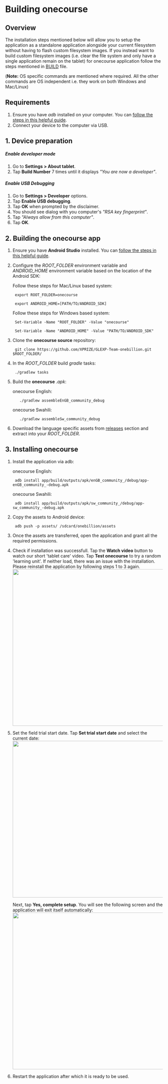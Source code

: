 # Building onecourse

## Overview
The installation steps mentioned below will allow you to setup the application as a standalone application alongside your current filesystem without having to flash custom filesystem images. If you instead want to build custom filesystem images (i.e. clear the file system and only have a single application remain on the tablet) for onecourse application follow the steps mentioned in [BUILD](https://github.com/XPRIZE/GLEXP-Team-onebillion/blob/master/BUILD.md) file.

(**Note:** OS specific commands are mentioned where required. All the other commands are OS independent i.e. they work on both Windows and Mac/Linux)

## Requirements
1. Ensure you have _adb_ installed on your computer. You can [follow the steps in this helpful guide](https://www.androidpit.com/how-to-install-adb-and-fastboot).
2. Connect your device to the computer via USB.

## 1. Device preparation

##### Enable developer mode
1. Go to **Settings > About tablet**.
2. Tap **Build Number** 7 times until it displays _"You are now a developer"_.

##### Enable USB Debugging
1. Go to **Settings > Developer** options.
2. Tap **Enable USB debugging**.
3. Tap **OK** when prompted by the disclaimer.
4. You should see dialog with you computer's _"RSA key fingerprint"_.
5. Tap _"Always allow from this computer"_.
6. Tap **OK**.

## 2. Building the onecourse app

1. Ensure you have **Android Studio** installed. You can [follow the steps in this helpful guide](https://developer.android.com/studio/install.html).

2. Configure the _ROOT_FOLDER_ environment variable and _ANDROID_HOME_ environment variable based on the location of the Android SDK:  
   
   Follow these steps for Mac/Linux based system:
	
		export ROOT_FOLDER=onecourse
		
		export ANDROID_HOME=[PATH/TO/ANDROID_SDK]
		
   Follow these steps for Windows based system:

		Set-Variable -Name "ROOT_FOLDER" -Value "onecourse"
		
		Set-Variable -Name "ANDROID_HOME" -Value "PATH/TO/ANDROID_SDK"
		
3. Clone the **onecourse source** repository:
		
		git clone https://github.com/XPRIZE/GLEXP-Team-onebillion.git $ROOT_FOLDER/
		
4. In the _ROOT_FOLDER_ build _gradle_ tasks:

        ./gradlew tasks
		
5. Build the **onecourse** _.apk_:

	onecourse English:

          ./gradlew assembleEnGB_community_debug
	  
	onecourse Swahili:
	
          ./gradlew assembleSw_community_debug
		  
6. Download the language specific assets from [releases](https://github.com/XPRIZE/GLEXP-Team-onebillion/releases/tag/v3.0.0) section and extract into your _ROOT_FOLDER_.
		
## 3. Installing onecourse

1. Install the application via adb:

	onecourse English:

		adb install app/build/outputs/apk/enGB_community_/debug/app-enGB_community_-debug.apk
		
	onecourse Swahili:
	
		adb install app/build/outputs/apk/sw_community_/debug/app-sw_community_-debug.apk
		
2. Copy the assets to Android device:

		adb push -p assets/ /sdcard/onebillion/assets
		
3. Once the assets are transferred, open the application and grant all the required permissions.

4. Check if installation was successfull. Tap the **Watch video** button to watch our short 'tablet care' video. Tap **Test onecourse** to try a random 'learning unit'. If neither load, there was an issue with the installation. Please reinstall the application by following steps 1 to 3 again.
	<img src="https://onebillion.org/img/xprize/setup-ss/screen1.png" width="850" height="500">

5. Set the field trial start date. Tap **Set trial start date** and select the current date: <img src="https://onebillion.org/img/xprize/setup-ss/screen2.png" width="850" height="500">
  
   Next, tap **Yes, complete setup**. You will see the following screen and the application will exit itself automatically:  
	<img src="https://onebillion.org/img/xprize/setup-ss/screen4.png" width="850" height="500">

6. Restart the application after which it is ready to be used.

